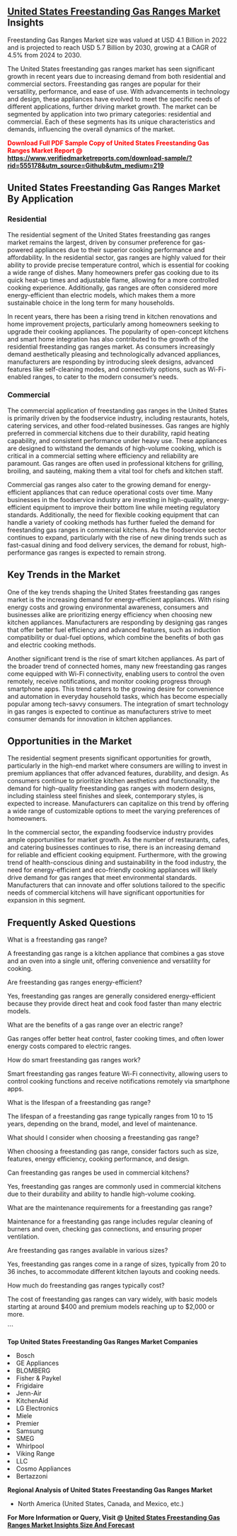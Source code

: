<h2><a href="https://www.verifiedmarketreports.com/download-sample/?rid=555178&amp;utm_source=Github&amp;utm_medium=219" target="_blank">United States Freestanding Gas Ranges Market</a> Insights</h2><p>Freestanding Gas Ranges Market size was valued at USD 4.1 Billion in 2022 and is projected to reach USD 5.7 Billion by 2030, growing at a CAGR of 4.5% from 2024 to 2030.</p><p> <p>The United States freestanding gas ranges market has seen significant growth in recent years due to increasing demand from both residential and commercial sectors. Freestanding gas ranges are popular for their versatility, performance, and ease of use. With advancements in technology and design, these appliances have evolved to meet the specific needs of different applications, further driving market growth. The market can be segmented by application into two primary categories: residential and commercial. Each of these segments has its unique characteristics and demands, influencing the overall dynamics of the market. <strong><p><span class=""><span style="color: #ff0000;"><strong>Download Full PDF Sample Copy of United States Freestanding Gas Ranges Market Report</strong> @ </span><a href="https://www.verifiedmarketreports.com/download-sample/?rid=555178&amp;utm_source=Github&amp;utm_medium=219" target="_blank">https://www.verifiedmarketreports.com/download-sample/?rid=555178&amp;utm_source=Github&amp;utm_medium=219</a></span></p></strong></p> <h2>United States Freestanding Gas Ranges Market By Application</h2> <h3>Residential</h3> <p>The residential segment of the United States freestanding gas ranges market remains the largest, driven by consumer preference for gas-powered appliances due to their superior cooking performance and affordability. In the residential sector, gas ranges are highly valued for their ability to provide precise temperature control, which is essential for cooking a wide range of dishes. Many homeowners prefer gas cooking due to its quick heat-up times and adjustable flame, allowing for a more controlled cooking experience. Additionally, gas ranges are often considered more energy-efficient than electric models, which makes them a more sustainable choice in the long term for many households.</p> <p>In recent years, there has been a rising trend in kitchen renovations and home improvement projects, particularly among homeowners seeking to upgrade their cooking appliances. The popularity of open-concept kitchens and smart home integration has also contributed to the growth of the residential freestanding gas ranges market. As consumers increasingly demand aesthetically pleasing and technologically advanced appliances, manufacturers are responding by introducing sleek designs, advanced features like self-cleaning modes, and connectivity options, such as Wi-Fi-enabled ranges, to cater to the modern consumer’s needs.</p> <h3>Commercial</h3> <p>The commercial application of freestanding gas ranges in the United States is primarily driven by the foodservice industry, including restaurants, hotels, catering services, and other food-related businesses. Gas ranges are highly preferred in commercial kitchens due to their durability, rapid heating capability, and consistent performance under heavy use. These appliances are designed to withstand the demands of high-volume cooking, which is critical in a commercial setting where efficiency and reliability are paramount. Gas ranges are often used in professional kitchens for grilling, broiling, and sautéing, making them a vital tool for chefs and kitchen staff.</p> <p>Commercial gas ranges also cater to the growing demand for energy-efficient appliances that can reduce operational costs over time. Many businesses in the foodservice industry are investing in high-quality, energy-efficient equipment to improve their bottom line while meeting regulatory standards. Additionally, the need for flexible cooking equipment that can handle a variety of cooking methods has further fueled the demand for freestanding gas ranges in commercial kitchens. As the foodservice sector continues to expand, particularly with the rise of new dining trends such as fast-casual dining and food delivery services, the demand for robust, high-performance gas ranges is expected to remain strong.</p> <h2>Key Trends in the Market</h2> <p>One of the key trends shaping the United States freestanding gas ranges market is the increasing demand for energy-efficient appliances. With rising energy costs and growing environmental awareness, consumers and businesses alike are prioritizing energy efficiency when choosing new kitchen appliances. Manufacturers are responding by designing gas ranges that offer better fuel efficiency and advanced features, such as induction compatibility or dual-fuel options, which combine the benefits of both gas and electric cooking methods.</p> <p>Another significant trend is the rise of smart kitchen appliances. As part of the broader trend of connected homes, many new freestanding gas ranges come equipped with Wi-Fi connectivity, enabling users to control the oven remotely, receive notifications, and monitor cooking progress through smartphone apps. This trend caters to the growing desire for convenience and automation in everyday household tasks, which has become especially popular among tech-savvy consumers. The integration of smart technology in gas ranges is expected to continue as manufacturers strive to meet consumer demands for innovation in kitchen appliances.</p> <h2>Opportunities in the Market</h2> <p>The residential segment presents significant opportunities for growth, particularly in the high-end market where consumers are willing to invest in premium appliances that offer advanced features, durability, and design. As consumers continue to prioritize kitchen aesthetics and functionality, the demand for high-quality freestanding gas ranges with modern designs, including stainless steel finishes and sleek, contemporary styles, is expected to increase. Manufacturers can capitalize on this trend by offering a wide range of customizable options to meet the varying preferences of homeowners.</p> <p>In the commercial sector, the expanding foodservice industry provides ample opportunities for market growth. As the number of restaurants, cafes, and catering businesses continues to rise, there is an increasing demand for reliable and efficient cooking equipment. Furthermore, with the growing trend of health-conscious dining and sustainability in the food industry, the need for energy-efficient and eco-friendly cooking appliances will likely drive demand for gas ranges that meet environmental standards. Manufacturers that can innovate and offer solutions tailored to the specific needs of commercial kitchens will have significant opportunities for expansion in this segment.</p> <h2>Frequently Asked Questions</h2> <p>What is a freestanding gas range?</p> <p>A freestanding gas range is a kitchen appliance that combines a gas stove and an oven into a single unit, offering convenience and versatility for cooking.</p> <p>Are freestanding gas ranges energy-efficient?</p> <p>Yes, freestanding gas ranges are generally considered energy-efficient because they provide direct heat and cook food faster than many electric models.</p> <p>What are the benefits of a gas range over an electric range?</p> <p>Gas ranges offer better heat control, faster cooking times, and often lower energy costs compared to electric ranges.</p> <p>How do smart freestanding gas ranges work?</p> <p>Smart freestanding gas ranges feature Wi-Fi connectivity, allowing users to control cooking functions and receive notifications remotely via smartphone apps.</p> <p>What is the lifespan of a freestanding gas range?</p> <p>The lifespan of a freestanding gas range typically ranges from 10 to 15 years, depending on the brand, model, and level of maintenance.</p> <p>What should I consider when choosing a freestanding gas range?</p> <p>When choosing a freestanding gas range, consider factors such as size, features, energy efficiency, cooking performance, and design.</p> <p>Can freestanding gas ranges be used in commercial kitchens?</p> <p>Yes, freestanding gas ranges are commonly used in commercial kitchens due to their durability and ability to handle high-volume cooking.</p> <p>What are the maintenance requirements for a freestanding gas range?</p> <p>Maintenance for a freestanding gas range includes regular cleaning of burners and oven, checking gas connections, and ensuring proper ventilation.</p> <p>Are freestanding gas ranges available in various sizes?</p> <p>Yes, freestanding gas ranges come in a range of sizes, typically from 20 to 36 inches, to accommodate different kitchen layouts and cooking needs.</p> <p>How much do freestanding gas ranges typically cost?</p> <p>The cost of freestanding gas ranges can vary widely, with basic models starting at around $400 and premium models reaching up to $2,000 or more.</p> ```</p><p><strong>Top United States Freestanding Gas Ranges Market Companies</strong></p><div data-test-id=""><p><li>Bosch</li><li> GE Appliances</li><li> BLOMBERG</li><li> Fisher & Paykel</li><li> Frigidaire</li><li> Jenn-Air</li><li> KitchenAid</li><li> LG Electronics</li><li> Miele</li><li> Premier</li><li> Samsung</li><li> SMEG</li><li> Whirlpool</li><li> Viking Range</li><li> LLC</li><li> Cosmo Appliances</li><li> Bertazzoni</li></p><div><strong>Regional Analysis of&nbsp;United States Freestanding Gas Ranges Market</strong></div><ul><li dir="ltr"><p dir="ltr">North America&nbsp;(United States, Canada, and Mexico, etc.)</p></li></ul><p><strong>For More Information or Query, Visit @&nbsp;</strong><strong><a href="https://www.verifiedmarketreports.com/product/freestanding-gas-ranges-market/?utm_source=Github&amp;utm_medium=219" target="_blank">United States Freestanding Gas Ranges Market Insights Size And Forecast</a></strong></p></div>
